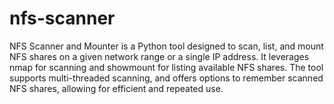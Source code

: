 # nfs-scanner
NFS Scanner and Mounter is a Python tool designed to scan, list, and mount NFS shares on a given network range or a single IP address. It leverages nmap for scanning and showmount for listing available NFS shares. The tool supports multi-threaded scanning, and offers options to remember scanned NFS shares, allowing for efficient and repeated use.
